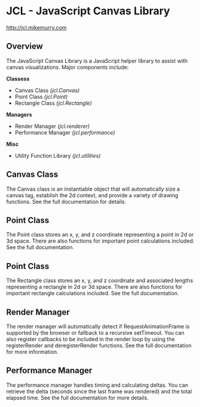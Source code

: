 JCL - JavaScript Canvas Library
===============================
http://jcl.mikemurry.com

Overview
--------

The JavaScript Canvas Library is a JavaScript helper library to assist with canvas visualizations. Major components include:

**Classess**
- Canvas Class *(jcl.Canvas)*
- Point Class *(jcl.Point)*
- Rectangle Class *(jcl.Rectangle)*

**Managers**
- Render Manager *(jcl.renderer)*
- Performance Manager *(jcl.performance)*

**Misc**
- Utility Function Library *(jcl.utilities)*

Canvas Class
------------
The Canvas class is an instantiable object that will automatically size a canvas tag, establish the 2d context, and provide a variety of drawing functions. See the full documentation for details.

Point Class
-----------
The Point class stores an x, y, and z coordinate representing a point in 2d or 3d space. There are also functions for important point calculations included. See the full documentation.

Point Class
-----------
The Rectangle class stores an x, y, and z coordinate and associated lengths representing a rectangle in 2d or 3d space. There are also functions for important rectangle calculations included. See the full documentation.

Render Manager
--------------
The render manager will automatically detect if RequestAnimationFrame is supported by the browser or fallback to a recursive setTimeout. You can also register callbacks to be included in the render loop by using the registerRender and deregisterRender functions. See the full documentation for more information.

Performance Manager
-------------------
The performance manager handles timing and calculating deltas. You can retrieve the delta (seconds since the last frame was rendered) and the total elapsed time. See the full documentation for more details.

